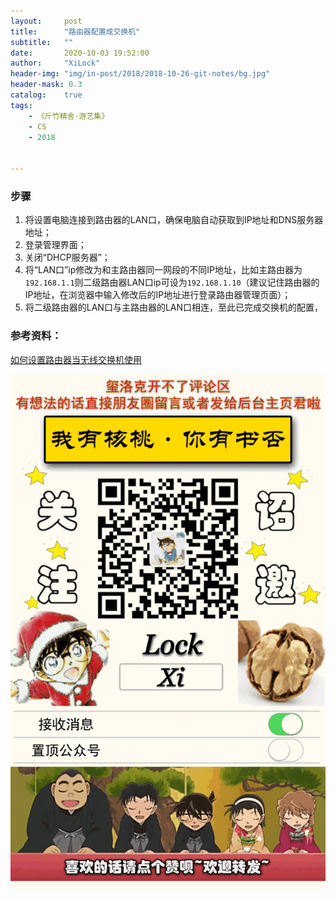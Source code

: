 ```yaml
---
layout:     post
title:      "路由器配置成交换机"
subtitle:   ""
date:       2020-10-03 19:52:00
author:     "XiLock"
header-img: "img/in-post/2018/2018-10-26-git-notes/bg.jpg"
header-mask: 0.3
catalog:    true
tags:
    - 《斤竹精舍·游艺集》
    - CS
    - 2018


---
```


### 步骤
1. 将设置电脑连接到路由器的LAN口，确保电脑自动获取到IP地址和DNS服务器地址；
1. 登录管理界面；
1. 关闭“DHCP服务器”；
1. 将“LAN口”ip修改为和主路由器同一网段的不同IP地址，比如主路由器为`192.168.1.1`则二级路由器LAN口ip可设为`192.168.1.10`（建议记住路由器的IP地址，在浏览器中输入修改后的IP地址进行登录路由器管理页面）；
1. 将二级路由器的LAN口与主路由器的LAN口相连，至此已完成交换机的配置，

### 参考资料：
[如何设置路由器当无线交换机使用](https://service.tp-link.com.cn/detail_article_4145.html)


![](/img/wc-tail.GIF)